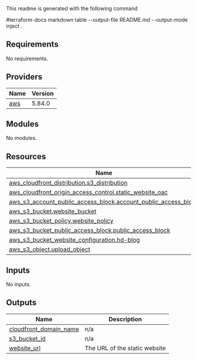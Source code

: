 This readme is generated with the following command

#terraform-docs markdown table --output-file README.md --output-mode inject .

<!-- BEGIN_TF_DOCS -->
## Requirements

No requirements.

## Providers

| Name | Version |
|------|---------|
| <a name="provider_aws"></a> [aws](#provider\_aws) | 5.84.0 |

## Modules

No modules.

## Resources

| Name | Type |
|------|------|
| [aws_cloudfront_distribution.s3_distribution](https://registry.terraform.io/providers/hashicorp/aws/latest/docs/resources/cloudfront_distribution) | resource |
| [aws_cloudfront_origin_access_control.static_website_oac](https://registry.terraform.io/providers/hashicorp/aws/latest/docs/resources/cloudfront_origin_access_control) | resource |
| [aws_s3_account_public_access_block.account_public_access_block](https://registry.terraform.io/providers/hashicorp/aws/latest/docs/resources/s3_account_public_access_block) | resource |
| [aws_s3_bucket.website_bucket](https://registry.terraform.io/providers/hashicorp/aws/latest/docs/resources/s3_bucket) | resource |
| [aws_s3_bucket_policy.website_policy](https://registry.terraform.io/providers/hashicorp/aws/latest/docs/resources/s3_bucket_policy) | resource |
| [aws_s3_bucket_public_access_block.public_access_block](https://registry.terraform.io/providers/hashicorp/aws/latest/docs/resources/s3_bucket_public_access_block) | resource |
| [aws_s3_bucket_website_configuration.hd-blog](https://registry.terraform.io/providers/hashicorp/aws/latest/docs/resources/s3_bucket_website_configuration) | resource |
| [aws_s3_object.upload_object](https://registry.terraform.io/providers/hashicorp/aws/latest/docs/resources/s3_object) | resource |

## Inputs

No inputs.

## Outputs

| Name | Description |
|------|-------------|
| <a name="output_cloudfront_domain_name"></a> [cloudfront\_domain\_name](#output\_cloudfront\_domain\_name) | n/a |
| <a name="output_s3_bucket_id"></a> [s3\_bucket\_id](#output\_s3\_bucket\_id) | n/a |
| <a name="output_website_url"></a> [website\_url](#output\_website\_url) | The URL of the static website |
<!-- END_TF_DOCS -->
